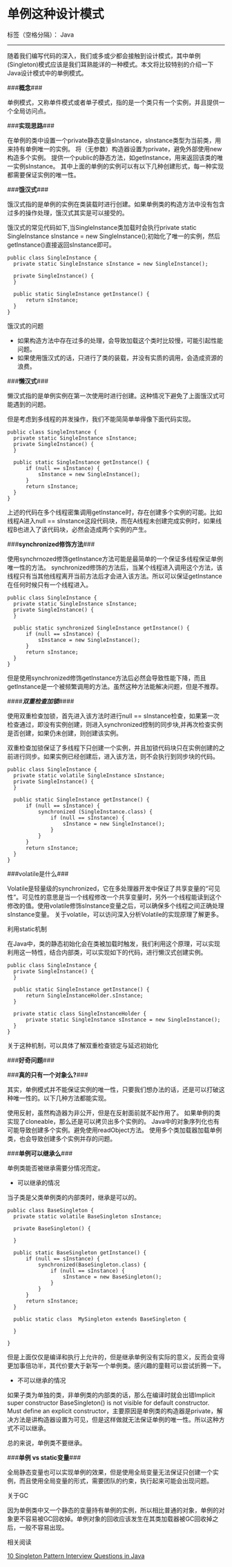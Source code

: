 # 单例这种设计模式

标签（空格分隔）： Java

---

随着我们编写代码的深入，我们或多或少都会接触到设计模式，其中单例(Singleton)模式应该是我们耳熟能详的一种模式。本文将比较特别的介绍一下Java设计模式中的单例模式。

###**概念**###

单例模式，又称单件模式或者单子模式，指的是一个类只有一个实例，并且提供一个全局访问点。

###**实现思路**###

在单例的类中设置一个private静态变量sInstance，sInstance类型为当前类，用来持有单例唯一的实例。
将（无参数）构造器设置为private，避免外部使用new构造多个实例。
提供一个public的静态方法，如getInstance，用来返回该类的唯一实例sInstance。
其中上面的单例的实例可以有以下几种创建形式，每一种实现都需要保证实例的唯一性。

###**饿汉式**###

饿汉式指的是单例的实例在类装载时进行创建。如果单例类的构造方法中没有包含过多的操作处理，饿汉式其实是可以接受的。

饿汉式的常见代码如下,当SingleInstance类加载时会执行private static SingleInstance sInstance = new SingleInstance();初始化了唯一的实例，然后getInstance()直接返回sInstance即可。

```
public class SingleInstance {
  private static SingleInstance sInstance = new SingleInstance();
  
  private SingleInstance() {
  }
  
  public static SingleInstance getInstance() {
      return sInstance;
  }
}
```

饿汉式的问题

 - 如果构造方法中存在过多的处理，会导致加载这个类时比较慢，可能引起性能问题。
 - 如果使用饿汉式的话，只进行了类的装载，并没有实质的调用，会造成资源的浪费。
 
###**懒汉式**###

懒汉式指的是单例实例在第一次使用时进行创建。这种情况下避免了上面饿汉式可能遇到的问题。

但是考虑到多线程的并发操作，我们不能简简单单得像下面代码实现。

```
public class SingleInstance {
  private static SingleInstance sInstance;
  private SingleInstance() {
  }
  
  public static SingleInstance getInstance() {
      if (null == sInstance) {
          sInstance = new SingleInstance();
      }
      return sInstance;
  }
}
```

上述的代码在多个线程密集调用getInstance时，存在创建多个实例的可能。比如线程A进入null == sInstance这段代码块，而在A线程未创建完成实例时，如果线程B也进入了该代码块，必然会造成两个实例的产生。

###**synchronized修饰方法**###

使用synchrnozed修饰getInstance方法可能是最简单的一个保证多线程保证单例唯一性的方法。
synchronized修饰的方法后，当某个线程进入调用这个方法，该线程只有当其他线程离开当前方法后才会进入该方法。所以可以保证getInstance在任何时候只有一个线程进入。
```
public class SingleInstance {
  private static SingleInstance sInstance;
  private SingleInstance() {
  }
  
  public static synchronized SingleInstance getInstance() {
      if (null == sInstance) {
          sInstance = new SingleInstance();
      }
      return sInstance;
  }
}
```

但是使用synchronized修饰getInstance方法后必然会导致性能下降，而且getInstance是一个被频繁调用的方法。虽然这种方法能解决问题，但是不推荐。

####***双重检查加锁***####

使用双重检查加锁，首先进入该方法时进行null == sInstance检查，如果第一次检查通过，即没有实例创建，则进入synchronized控制的同步块,并再次检查实例是否创建，如果仍未创建，则创建该实例。

双重检查加锁保证了多线程下只创建一个实例，并且加锁代码块只在实例创建的之前进行同步。如果实例已经创建后，进入该方法，则不会执行到同步块的代码。

```
public class SingleInstance {
  private static volatile SingleInstance sInstance;
  private SingleInstance() {
  }
  
  public static SingleInstance getInstance() {
      if (null == sInstance) {
          synchronized (SingleInstance.class) {
              if (null == sInstance) {
                  sInstance = new SingleInstance();
              }
          }
      }
      return sInstance;
  }
}
```

###volatile是什么###

Volatile是轻量级的synchronized，它在多处理器开发中保证了共享变量的“可见性”。可见性的意思是当一个线程修改一个共享变量时，另外一个线程能读到这个修改的值。使用volatile修饰sInstance变量之后，可以确保多个线程之间正确处理sInstance变量。
关于volatile，可以访问深入分析Volatile的实现原理了解更多。

利用static机制

在Java中，类的静态初始化会在类被加载时触发，我们利用这个原理，可以实现利用这一特性，结合内部类，可以实现如下的代码，进行懒汉式创建实例。

```
public class SingleInstance {
  private SingleInstance() {
  }
  
  public static SingleInstance getInstance() {
      return SingleInstanceHolder.sInstance;
  }
  
  private static class SingleInstanceHolder {
      private static SingleInstance sInstance = new SingleInstance();
  }
}
```

关于这种机制，可以具体了解双重检查锁定与延迟初始化

###**好奇问题**###

###**真的只有一个对象么?**###

其实，单例模式并不能保证实例的唯一性，只要我们想办法的话，还是可以打破这种唯一性的。以下几种方法都能实现。

使用反射，虽然构造器为非公开，但是在反射面前就不起作用了。
如果单例的类实现了cloneable，那么还是可以拷贝出多个实例的。
Java中的对象序列化也有可能导致创建多个实例。避免使用readObject方法。
使用多个类加载器加载单例类，也会导致创建多个实例并存的问题。

###**单例可以继承么**###

单例类能否被继承需要分情况而定。

- 可以继承的情况

当子类是父类单例类的内部类时，继承是可以的。

```
public class BaseSingleton {
  private static volatile BaseSingleton sInstance;
  
  private BaseSingleton() {
      
  }
  
  public static BaseSingleton getInstance() {
      if (null == sInstance) {
          synchronized(BaseSingleton.class) {
              if (null == sInstance) {
                  sInstance = new BaseSingleton();
              }
          }
      }
      return sInstance;
  }
  
  public static class  MySingleton extends BaseSingleton {
      
  }
  
}
```

但是上面仅仅是编译和执行上允许的，但是继承单例没有实际的意义，反而会变得更加事倍功半，其代价要大于新写一个单例类。感兴趣的童鞋可以尝试折腾一下。

- 不可以继承的情况

如果子类为单独的类，非单例类的内部类的话，那么在编译时就会出错Implicit super constructor BaseSingleton() is not visible for default constructor. Must define an explicit constructor，主要原因是单例类的构造器是private，解决方法是讲构造器设置为可见，但是这样做就无法保证单例的唯一性。所以这种方式不可以继承。

总的来说，单例类不要继承。

###**单例 vs static变量**###

全局静态变量也可以实现单例的效果，但是使用全局变量无法保证只创建一个实例，而且使用全局变量的形式，需要团队的约束，执行起来可能会出现问题。

关于GC

因为单例类中又一个静态的变量持有单例的实例，所以相比普通的对象，单例的对象更不容易被GC回收掉。单例对象的回收应该发生在其类加载器被GC回收掉之后，一般不容易出现。

相关阅读

[10 Singleton Pattern Interview Questions in Java][1]


  [1]: http://javarevisited.blogspot.hk/2011/03/10-interview-questions-on-singleton.html
